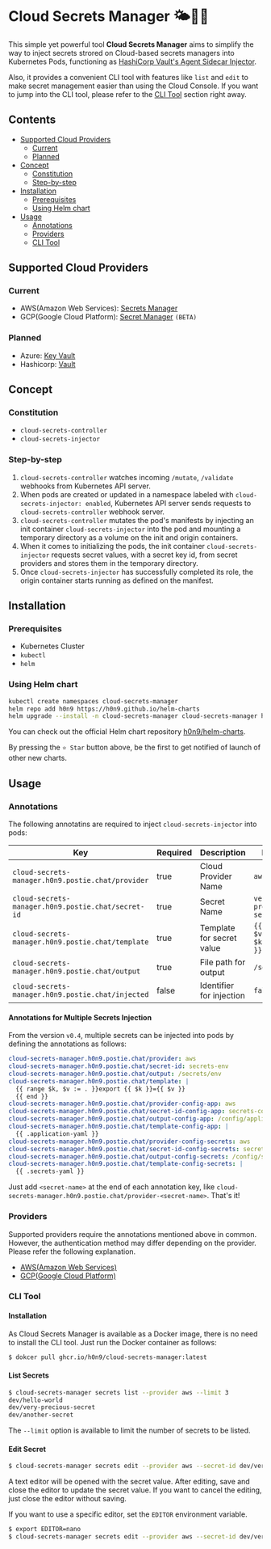 # Cloud Secrets Manager 🌤🔐🐳

This simple yet powerful tool **Cloud Secrets Manager** aims to simplify the way
to inject secrets strored on Cloud-based secrets managers into Kubernetes Pods,
functioning as [HashiCorp Vault's Agent Sidecar
Injector](https://www.vaultproject.io/docs/platform/k8s/injector).

Also, it provides a convenient CLI tool with features like `list` and `edit` to
make secret management easier than using the Cloud Console. If you want to jump
into the CLI tool, please refer to the [CLI Tool](#cli-tool) section right away.

## Contents
- [Supported Cloud Providers](#cloud-providers)
  - [Current](#current)
  - [Planned](#planned)
- [Concept](#concept)
  - [Constitution](#constitution)
  - [Step-by-step](#step-by-step)
- [Installation](#installation)
  - [Prerequisites](#prerequisites)
  - [Using Helm chart](#using-helm-chart)
- [Usage](#usage)
  - [Annotations](#annotations)
  - [Providers](#providers)
  - [CLI Tool](#cli-tool)

## Supported Cloud Providers

### Current
- AWS(Amazon Web Services): [Secrets Manager](https://aws.amazon.com/secrets-manager/)
- GCP(Google Cloud Platform): [Secret Manager](https://cloud.google.com/secret-manager) `(BETA)`

### Planned
- Azure: [Key Vault](https://azure.microsoft.com/services/key-vault/#getting-started)
- Hashicorp: [Vault](https://www.vaultproject.io)

## Concept

### Constitution
- `cloud-secrets-controller`
- `cloud-secrets-injector`

### Step-by-step
1. `cloud-secrets-controller` watches incoming `/mutate`, `/validate` webhooks
from Kubernetes API server.
2. When pods are created or updated in a namespace labeled with
`cloud-secrets-injector: enabled`, Kubernetes API server sends requests to
`cloud-secrets-controller` webhook server.
3. `cloud-secrets-controller` mutates the pod's manifests by injecting an init
container `cloud-secrets-injector` into the pod and mounting a temporary
directory as a volume on the init and origin containers.
4. When it comes to initializing the pods, the init container
`cloud-secrets-injector` requests secret values, with a secret key id, from
secret providers and stores them in the temporary directory.
5. Once `cloud-secrets-injector` has successfully completed its role, the origin
container starts running as defined on the manifest.

## Installation

### Prerequisites
- Kubernetes Cluster
- `kubectl`
- `helm`

### Using Helm chart
```bash
kubectl create namespaces cloud-secrets-manager
helm repo add h0n9 https://h0n9.github.io/helm-charts
helm upgrade --install -n cloud-secrets-manager cloud-secrets-manager h0n9/cloud-secrets-manager
```

You can check out the official Helm chart repository
[h0n9/helm-charts](https://github.com/h0n9/helm-charts).

By pressing the `⭐️ Star` button above, be the first to get notified of launch
of other new charts.

## Usage

### Annotations

The following annotatins are required to inject `cloud-secrets-injector` into
pods:

| **Key**                                            | **Required** | **Description**           | **Example**                                              |
|----------------------------------------------------|--------------|---------------------------|----------------------------------------------------------|
| `cloud-secrets-manager.h0n9.postie.chat/provider`  | true         | Cloud Provider Name       | `aws`                                                    |
| `cloud-secrets-manager.h0n9.postie.chat/secret-id` | true         | Secret Name               | `very-precious-secret`                                   |
| `cloud-secrets-manager.h0n9.postie.chat/template`  | true         | Template for secret value | ```{{ range $k, $v := . }}{{ $k }}={{ $v }} {{ end }}``` |
| `cloud-secrets-manager.h0n9.postie.chat/output`    | true         | File path for output      | `/secrets/env`                                           |
| `cloud-secrets-manager.h0n9.postie.chat/injected`  | false        | Identifier for injection  | `false`                                                  |

#### Annotations for Multiple Secrets Injection

From the version `v0.4`, multiple secrets can be injected into pods by defining
the annotations as follows:

```yaml
cloud-secrets-manager.h0n9.postie.chat/provider: aws
cloud-secrets-manager.h0n9.postie.chat/secret-id: secrets-env
cloud-secrets-manager.h0n9.postie.chat/output: /secrets/env
cloud-secrets-manager.h0n9.postie.chat/template: |
  {{ range $k, $v := . }}export {{ $k }}={{ $v }}
  {{ end }}
cloud-secrets-manager.h0n9.postie.chat/provider-config-app: aws
cloud-secrets-manager.h0n9.postie.chat/secret-id-config-app: secrets-config
cloud-secrets-manager.h0n9.postie.chat/output-config-app: /config/application.yaml
cloud-secrets-manager.h0n9.postie.chat/template-config-app: |
  {{ .application-yaml }}
cloud-secrets-manager.h0n9.postie.chat/provider-config-secrets: aws
cloud-secrets-manager.h0n9.postie.chat/secret-id-config-secrets: secrets-config
cloud-secrets-manager.h0n9.postie.chat/output-config-secrets: /config/secrets.yaml
cloud-secrets-manager.h0n9.postie.chat/template-config-secrets: |
  {{ .secrets-yaml }}
```

Just add `<secret-name>` at the end of each annotation key, like
`cloud-secrets-manager.h0n9.postie.chat/provider-<secret-name>`. That's it!

### Providers

Supported providers require the annotations mentioned above in common. However,
the authentication method may differ depending on the provider. Please refer the
following explanation.

- [AWS(Amazon Web Services)](docs/aws.md)
- [GCP(Google Cloud Platform)](docs/gcp.md)

### CLI Tool

#### Installation

As Cloud Secrets Manager is available as a Docker image, there is no need to
install the CLI tool. Just run the Docker container as follows:

```bash
$ dokcer pull ghcr.io/h0n9/cloud-secrets-manager:latest
```

#### List Secrets

```bash
$ cloud-secrets-manager secrets list --provider aws --limit 3
dev/hello-world
dev/very-precious-secret
dev/another-secret
```
The `--limit` option is available to limit the number of secrets to be listed.

#### Edit Secret

```bash
$ cloud-secrets-manager secrets edit --provider aws --secret-id dev/very-precious-secret
```

A text editor will be opened with the secret value. After editing, save and
close the editor to update the secret value. If you want to cancel the editing,
just close the editor without saving.

If you want to use a specific editor, set the `EDITOR` environment variable.

```bash
$ export EDITOR=nano
$ cloud-secrets-manager secrets edit --provider aws --secret-id dev/very-precious-secret
```
